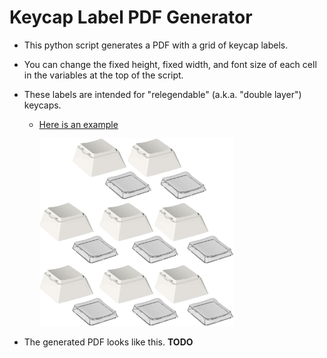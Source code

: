 # Keycap Label PDF Generator

* This python script generates a PDF with a grid of keycap labels. 
* You can change the fixed height, fixed width, and font size of each cell in the variables at the top of the script.

* These labels are intended for "relegendable" (a.k.a. "double layer") keycaps. 

    * [Here is an example](https://www.amazon.com/Original-Mechanical-Keyboards-Keyboard-Projects/dp/B0F7RB7LS9?gQT=1&th=1)

        <img src="images/double_layer_keycaps.jpg" alt="double layer keycaps" height="300">

* The generated PDF looks like this.
<b>TODO</b>
